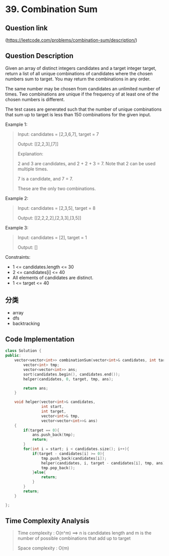 # 39. Combination Sum

## Question link
(https://leetcode.com/problems/combination-sum/description/)

## Question Description
Given an array of distinct integers candidates and a target integer target, return a list of all unique combinations of candidates where the chosen numbers sum to target. You may return the combinations in any order.

The same number may be chosen from candidates an unlimited number of times. Two combinations are unique if the 
frequency
 of at least one of the chosen numbers is different.

The test cases are generated such that the number of unique combinations that sum up to target is less than 150 combinations for the given input.

Example 1:

> Input: candidates = [2,3,6,7], target = 7
> 
> Output: [[2,2,3],[7]]
> 
> Explanation:
> 
> 2 and 3 are candidates, and 2 + 2 + 3 = 7. Note that 2 can be used multiple times.
>
> 7 is a candidate, and 7 = 7.
>
> These are the only two combinations.

Example 2:

> Input: candidates = [2,3,5], target = 8
>
> Output: [[2,2,2,2],[2,3,3],[3,5]]

Example 3:

> Input: candidates = [2], target = 1
>
> Output: []
 

Constraints:
* 1 <= candidates.length <= 30
* 2 <= candidates[i] <= 40
* All elements of candidates are distinct.
* 1 <= target <= 40

## 分类
- array
- dfs
- backtracking

## Code Implementation
```c++
class Solution {
public:
    vector<vector<int>> combinationSum(vector<int>& candidates, int target) {
        vector<int> tmp;
        vector<vector<int>> ans;
        sort(candidates.begin(), candidates.end());
        helper(candidates, 0, target, tmp, ans);

        return ans;
    }

    void helper(vector<int>& candidates, 
                int start,
                int target, 
                vector<int>& tmp, 
                vector<vector<int>>& ans)
    {
        if(target == 0){ 
            ans.push_back(tmp);
            return;
        }
        for(int i = start; i < candidates.size(); i++){
            if(target - candidates[i] >= 0){
                tmp.push_back(candidates[i]);
                helper(candidates, i, target - candidates[i], tmp, ans);
                tmp.pop_back();
            }else{
                return;
            }
        }
        return;
    }

};
```

## Time Complexity Analysis
> Time complexity  : O(n^m) ==> n is candidates length and m is the number of possible combinations that add up to target
>
> Space complexity : O(m)